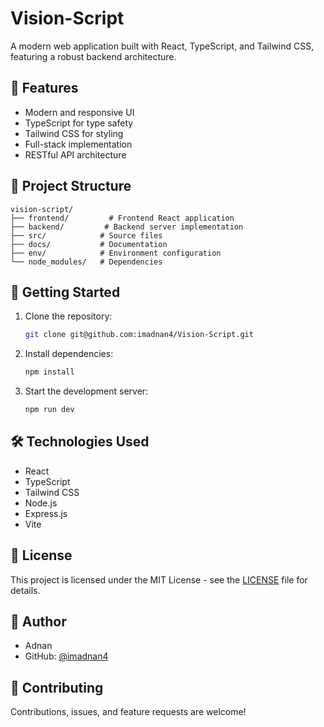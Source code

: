 # Vision-Script

A modern web application built with React, TypeScript, and Tailwind CSS, featuring a robust backend architecture.

## 🌟 Features

- Modern and responsive UI
- TypeScript for type safety
- Tailwind CSS for styling
- Full-stack implementation
- RESTful API architecture

## 📁 Project Structure

```
vision-script/
├── frontend/         # Frontend React application
├── backend/         # Backend server implementation
├── src/            # Source files
├── docs/           # Documentation
├── env/            # Environment configuration
└── node_modules/   # Dependencies
```

## 🚀 Getting Started

1. Clone the repository:
   ```bash
   git clone git@github.com:imadnan4/Vision-Script.git
   ```

2. Install dependencies:
   ```bash
   npm install
   ```

3. Start the development server:
   ```bash
   npm run dev
   ```

## 🛠️ Technologies Used

- React
- TypeScript
- Tailwind CSS
- Node.js
- Express.js
- Vite

## 📝 License

This project is licensed under the MIT License - see the [LICENSE](LICENSE) file for details.

## 👤 Author

- Adnan
- GitHub: [@imadnan4](https://github.com/imadnan4)

## 🤝 Contributing

Contributions, issues, and feature requests are welcome! 